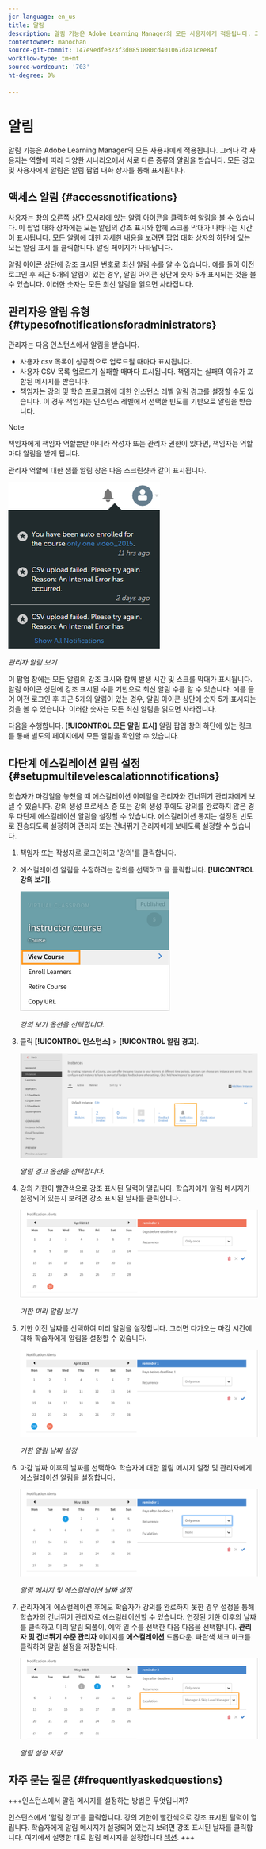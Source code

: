 ```yaml
---
jcr-language: en_us
title: 알림
description: 알림 기능은 Adobe Learning Manager의 모든 사용자에게 적용됩니다. 그러나 각 사용자는 역할에 따라 다양한 시나리오에서 서로 다른 종류의 알림을 받습니다.
contentowner: manochan
source-git-commit: 147e9edfe323f3d0851880cd401067daa1cee84f
workflow-type: tm+mt
source-wordcount: '703'
ht-degree: 0%

---
```




# 알림

알림 기능은 Adobe Learning Manager의 모든 사용자에게 적용됩니다. 그러나 각 사용자는 역할에 따라 다양한 시나리오에서 서로 다른 종류의 알림을 받습니다. 모든 경고 및 사용자에게 알림은 알림 팝업 대화 상자를 통해 표시됩니다.

## 액세스 알림 {#accessnotifications}

사용자는 창의 오른쪽 상단 모서리에 있는 알림 아이콘을 클릭하여 알림을 볼 수 있습니다. 이 팝업 대화 상자에는 모든 알림의 강조 표시와 함께 스크롤 막대가 나타나는 시간이 표시됩니다. 모든 알림에 대한 자세한 내용을 보려면 팝업 대화 상자의 하단에 있는 모든 알림 표시 를 클릭합니다. 알림 페이지가 나타납니다.

알림 아이콘 상단에 강조 표시된 번호로 최신 알림 수를 알 수 있습니다. 예를 들어 이전 로그인 후 최근 5개의 알림이 있는 경우, 알림 아이콘 상단에 숫자 5가 표시되는 것을 볼 수 있습니다. 이러한 숫자는 모든 최신 알림을 읽으면 사라집니다.

## 관리자용 알림 유형 {#typesofnotificationsforadministrators}

관리자는 다음 인스턴스에서 알림을 받습니다.

* 사용자 csv 목록이 성공적으로 업로드될 때마다 표시됩니다.
* 사용자 CSV 목록 업로드가 실패할 때마다 표시됩니다. 책임자는 실패의 이유가 포함된 메시지를 받습니다.
* 책임자는 강의 및 학습 프로그램에 대한 인스턴스 레벨 알림 경고를 설정할 수도 있습니다. 이 경우 책임자는 인스턴스 레벨에서 선택한 빈도를 기반으로 알림을 받습니다.

>[!NOTE]
>
>책임자에게 책임자 역할뿐만 아니라 작성자 또는 관리자 권한이 있다면, 책임자는 역할마다 알림을 받게 됩니다.

관리자 역할에 대한 샘플 알림 창은 다음 스크린샷과 같이 표시됩니다.

![](assets/admin-notification.png)

*관리자 알림 보기*

이 팝업 창에는 모든 알림의 강조 표시와 함께 발생 시간 및 스크롤 막대가 표시됩니다. 알림 아이콘 상단에 강조 표시된 수를 기반으로 최신 알림 수를 알 수 있습니다. 예를 들어 이전 로그인 후 최근 5개의 알림이 있는 경우, 알림 아이콘 상단에 숫자 5가 표시되는 것을 볼 수 있습니다. 이러한 숫자는 모든 최신 알림을 읽으면 사라집니다.

다음을 수행합니다. **[!UICONTROL 모든 알림 표시]** 알림 팝업 창의 하단에 있는 링크를 통해 별도의 페이지에서 모든 알림을 확인할 수 있습니다.

## 다단계 에스컬레이션 알림 설정 {#setupmultilevelescalationnotifications}

학습자가 마감일을 놓쳤을 때 에스컬레이션 이메일을 관리자와 건너뛰기 관리자에게 보낼 수 있습니다. 강의 생성 프로세스 중 또는 강의 생성 후에도 강의를 완료하지 않은 경우 다단계 에스컬레이션 알림을 설정할 수 있습니다. 에스컬레이션 통지는 설정된 빈도로 전송되도록 설정하여 관리자 또는 건너뛰기 관리자에게 보내도록 설정할 수 있습니다.

1. 책임자 또는 작성자로 로그인하고 &#39;강의&#39;를 클릭합니다.
1. 에스컬레이션 알림을 수정하려는 강의를 선택하고 을 클릭합니다. **[!UICONTROL 강의 보기]**.

   ![](assets/view-courses.png)

   *강의 보기 옵션을 선택합니다.*

1. 클릭 **[!UICONTROL 인스턴스]** > **[!UICONTROL 알림 경고]**.

   ![](assets/notification-alert.png)

   *알림 경고 옵션을 선택합니다.*

1. 강의 기한이 빨간색으로 강조 표시된 달력이 열립니다. 학습자에게 알림 메시지가 설정되어 있는지 보려면 강조 표시된 날짜를 클릭합니다.

   ![](assets/deadline-calender.png)

   *기한 미리 알림 보기*

1. 기한 이전 날짜를 선택하여 미리 알림을 설정합니다. 그러면 다가오는 마감 시간에 대해 학습자에게 알림을 설정할 수 있습니다.

   ![](assets/deadline-reminder.png)

   *기한 알림 날짜 설정*

1. 마감 날짜 이후의 날짜를 선택하여 학습자에 대한 알림 메시지 일정 및 관리자에게 에스컬레이션 알림을 설정합니다.

   ![](assets/set-reminders-andescalation.png)

   *알림 메시지 및 에스컬레이션 날짜 설정*

1. 관리자에게 에스컬레이션 후에도 학습자가 강의를 완료하지 못한 경우 설정을 통해 학습자의 건너뛰기 관리자로 에스컬레이션할 수 있습니다. 연장된 기한 이후의 날짜를 클릭하고 미리 알림 되풀이, 예약 일 수를 선택한 다음 다음을 선택합니다. **관리자 및 건너뛰기 수준 관리자** 이미지를 **에스컬레이션** 드롭다운. 파란색 체크 마크를 클릭하여 알림 설정을 저장합니다.

   ![](assets/reminder-to-managerandskipmanager.png)

   *알림 설정 저장*

## 자주 묻는 질문 {#frequentlyaskedquestions}

+++인스턴스에서 알림 메시지를 설정하는 방법은 무엇입니까?

인스턴스에서 &#39;알림 경고&#39;를 클릭합니다. 강의 기한이 빨간색으로 강조 표시된 달력이 열립니다. 학습자에게 알림 메시지가 설정되어 있는지 보려면 강조 표시된 날짜를 클릭합니다. 여기에서 설명한 대로 알림 메시지를 설정합니다 [섹션](user-notifications.md#Setupmultilevelescalationnotifications).
+++
